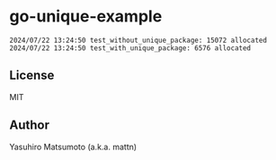 # go-unique-example

```
2024/07/22 13:24:50 test_without_unique_package: 15072 allocated
2024/07/22 13:24:50 test_with_unique_package: 6576 allocated
```

## License

MIT

## Author

Yasuhiro Matsumoto (a.k.a. mattn)
